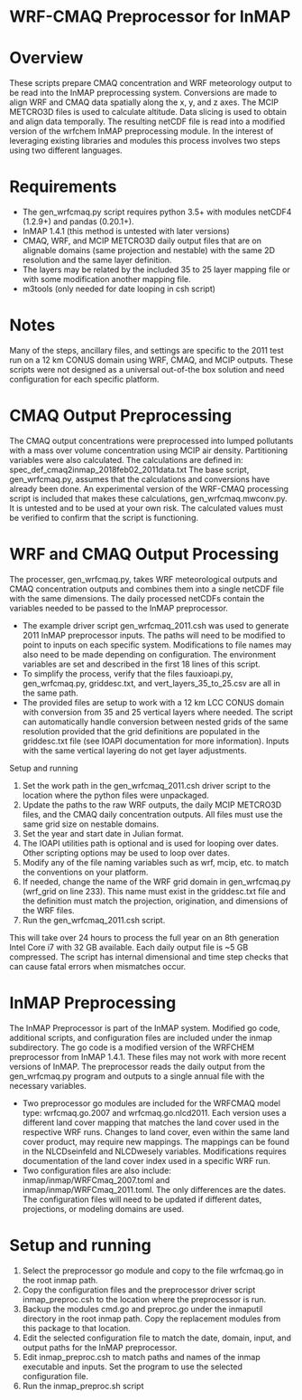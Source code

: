 # WRF-CMAQ Preprocessor for InMAP

# Overview
These scripts prepare CMAQ concentration and WRF meteorology output to be read into the InMAP preprocessing system. 
Conversions are made to align WRF and CMAQ data spatially along the x, y, and z axes. The MCIP METCRO3D files is used to calculate altitude.
Data slicing is used to obtain and align data temporally.
The resulting netCDF file is read into a modified version of the wrfchem InMAP preprocessing module.
In the interest of leveraging existing libraries and modules this process involves two steps using two different languages.

# Requirements
- The gen_wrfcmaq.py script requires python 3.5+ with modules netCDF4 (1.2.9+) and pandas (0.20.1+).
- InMAP 1.4.1 (this method is untested with later versions)
- CMAQ, WRF, and MCIP METCRO3D daily output files that are on alignable domains (same projection and nestable) with the same 2D resolution and the same layer definition.
- The layers may be related by the included 35 to 25 layer mapping file or with some modification another mapping file.
- m3tools (only needed for date looping in csh script)

# Notes
  Many of the steps, ancillary files, and settings are specific to the 2011 test run on a 12 km CONUS domain using WRF, CMAQ, and MCIP outputs. These scripts were not designed as a universal out-of-the box solution and need configuration for each specific platform.

# CMAQ Output Preprocessing
The CMAQ output concentrations were preprocessed into lumped pollutants with a mass over volume concentration using MCIP air density. Partitioning variables were also calculated.
The calculations are defined in: spec_def_cmaq2inmap_2018feb02_2011data.txt
The base script, gen_wrfcmaq.py, assumes that the calculations and conversions have already been done.
An experimental version of the WRF-CMAQ processing script is included that makes these calculations, gen_wrfcmaq.mwconv.py. It is untested and to be used at your own risk. The calculated values must be verified to confirm that the script is functioning.


# WRF and CMAQ Output Processing
The processer, gen_wrfcmaq.py, takes WRF meteorological outputs and CMAQ concentration outputs and combines them into a single netCDF file with the same dimensions.
The daily processed netCDFs contain the variables needed to be passed to the InMAP preprocessor.

- The example driver script gen_wrfcmaq_2011.csh was used to generate 2011 InMAP preprocessor inputs. The paths will need to be modified to point to inputs on each specific system. Modifications to file names may also need to be made depending on configuration. The environment variables are set and described in the first 18 lines of this script.
- To simplify the process, verify that the files fauxioapi.py, gen_wrfcmaq.py, griddesc.txt, and vert_layers_35_to_25.csv are all in the
  same path. 
- The provided files are setup to work with a 12 km LCC CONUS domain with conversion from 35 and 25 vertical layers where needed. The script can automatically handle conversion between nested grids of the same resolution provided that the grid definitions are populated in the griddesc.txt file (see IOAPI documentation for more information). Inputs with the same vertical layering do not get layer adjustments.

Setup and running
1) Set the work path in the gen_wrfcmaq_2011.csh driver script to the location where the python files were unpackaged.
2) Update the paths to the raw WRF outputs, the daily MCIP METCRO3D files, and the CMAQ daily concentration outputs. All files must use the same grid size on nestable domains. 
3) Set the year and start date in Julian format.
4) The IOAPI utilities path is optional and is used for looping over dates. Other scripting options may be used to loop over dates.
5) Modify any of the file naming variables such as wrf, mcip, etc. to match the conventions on your platform.
6) If needed, change the name of the WRF grid domain in gen_wrfcmaq.py (wrf_grid on line 233). This name must exist in the griddesc.txt file and the definition must match the projection, origination, and dimensions of the WRF files.
7) Run the gen_wrfcmaq_2011.csh script. 

This will take over 24 hours to process the full year on an 8th generation Intel Core i7 with 32 GB available. Each daily output file is ~5 GB compressed.
The script has internal dimensional and time step checks that can cause fatal errors when mismatches occur.

# InMAP Preprocessing
The InMAP Preprocessor is part of the InMAP system. Modified go code, additional scripts, and configuration files are included under the inmap subdirectory.
The go code is a modified version of the WRFCHEM preprocessor from InMAP 1.4.1. These files may not work with more recent versions of InMAP.
The preprocessor reads the daily output from the gen_wrfcmaq.py program and outputs to a single annual file with the necessary variables.

- Two preprocessor go modules are included for the WRFCMAQ model type: wrfcmaq.go.2007 and wrfcmaq.go.nlcd2011. Each version uses a different land cover mapping that matches the land cover used in the respective WRF runs. Changes to land cover, even within the same land cover product, may require new mappings. The mappings can be found in the NLCDseinfeld and NLCDwesely variables. Modifications requires documentation of the land cover index used in a specific WRF run.
- Two configuration files are also include: inmap/inmap/WRFCmaq_2007.toml and inmap/inmap/WRFCmaq_2011.toml. The only differences are the dates. The configuration files will need to be updated if different dates, projections, or modeling domains are used.

# Setup and running
1) Select the preprocessor go module and copy to the file wrfcmaq.go in the root inmap path.
2) Copy the configuration files and the preprocessor driver script inmap_preproc.csh to the location where the preprocessor is run.
3) Backup the modules cmd.go and preproc.go under the inmaputil directory in the root inmap path. Copy the replacement modules from this package to that location.
4) Edit the selected configuration file to match the date, domain, input, and output paths for the InMAP preprocessor. 
5) Edit inmap_preproc.csh to match paths and names of the inmap executable and inputs. Set the program to use the selected configuration file. 
6) Run the inmap_preproc.sh script

